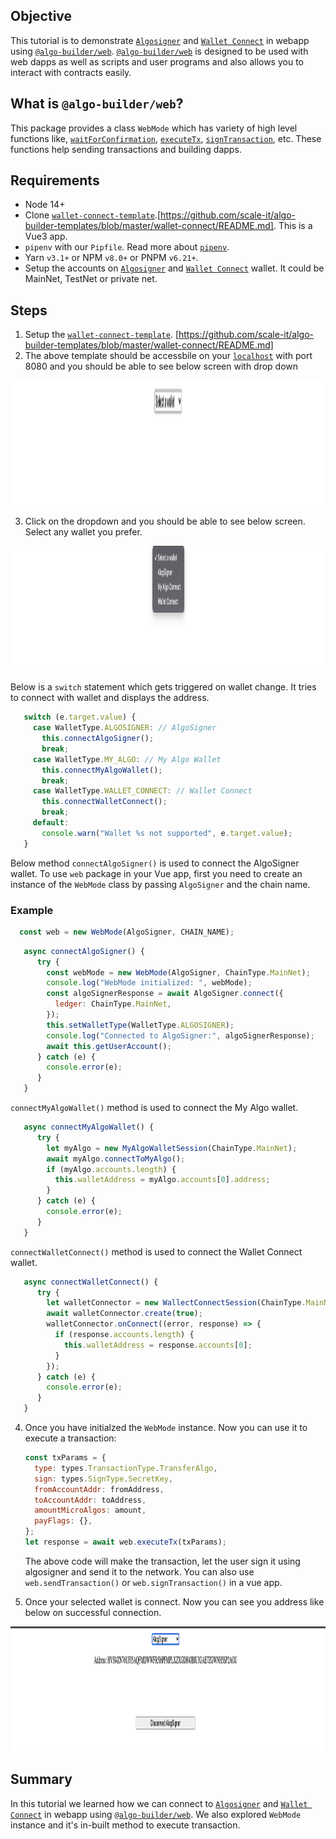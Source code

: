 ## Objective

This tutorial is to demonstrate [`Algosigner`](https://github.com/PureStake/algosigner) and [`Wallet Connect`](https://walletconnect.com/) in webapp using [`@algo-builder/web`](https://github.com/scale-it/algo-builder/tree/master/packages/web). [`@algo-builder/web`](https://github.com/scale-it/algo-builder/tree/master/packages/web) is designed to be used with web dapps as well as scripts and user programs and also allows you to interact with contracts easily.

## What is `@algo-builder/web`?

This package provides a class `WebMode` which has variety of high level functions like, [`waitForConfirmation`](https://algobuilder.dev/api/web/classes/WebMode.html#waitForConfirmation), [`executeTx`](<(https://algobuilder.dev/api/web/classes/WebMode.html#executeTransaction)>), [`signTransaction`](<(https://algobuilder.dev/api/web/classes/WebMode.html#signTransaction)>), etc. These functions help sending transactions and building dapps.

## Requirements

- Node 14+
- Clone [`wallet-connect-template`]().[https://github.com/scale-it/algo-builder-templates/blob/master/wallet-connect/README.md]. This is a Vue3 app.
- `pipenv` with our `Pipfile`. Read more about [`pipenv`](https://algobuilder.dev/guide/README#using-pipenv).
- Yarn `v3.1+` or NPM `v8.0+` or PNPM `v6.21+`.
- Setup the accounts on [`Algosigner`](https://github.com/PureStake/algosigner) and [`Wallet Connect`](https://walletconnect.com/) wallet. It could be MainNet, TestNet or private net.

## Steps

1. Setup the [`wallet-connect-template`](). [https://github.com/scale-it/algo-builder-templates/blob/master/wallet-connect/README.md]
2. The above template should be accessbile on your [`localhost`](http://localhost:8080/) with port 8080 and you should be able to see below screen with drop down

<img src="./t-08/assets/select-wallet.png" height="200" title="Select Wallet" />

3. Click on the dropdown and you should be able to see below screen. Select any wallet you prefer. 

<img src="./t-08/assets/all-wallets.png" height="200" title="All Wallet" />

   Below is a `switch` statement which gets triggered on wallet change. It tries to connect with wallet and displays the address.

```js
   switch (e.target.value) {
     case WalletType.ALGOSIGNER: // AlgoSigner
       this.connectAlgoSigner();
       break;
     case WalletType.MY_ALGO: // My Algo Wallet
       this.connectMyAlgoWallet();
       break;
     case WalletType.WALLET_CONNECT: // Wallet Connect
       this.connectWalletConnect();
       break;
     default:
       console.warn("Wallet %s not supported", e.target.value);
   }
```

   Below method `connectAlgoSigner()` is used to connect the AlgoSigner wallet. To use `web` package in your Vue app, first you need to create an instance of the `WebMode` class by passing `AlgoSigner` and the chain name.

### Example

 ```js
   const web = new WebMode(AlgoSigner, CHAIN_NAME);
 ```

```js
   async connectAlgoSigner() {
      try {
        const webMode = new WebMode(AlgoSigner, ChainType.MainNet);
        console.log("WebMode initialized: ", webMode);
        const algoSignerResponse = await AlgoSigner.connect({
          ledger: ChainType.MainNet,
        });
        this.setWalletType(WalletType.ALGOSIGNER);
        console.log("Connected to AlgoSigner:", algoSignerResponse);
        await this.getUserAccount();
      } catch (e) {
        console.error(e);
      }
   }
```

`connectMyAlgoWallet()` method is used to connect the My Algo wallet.

```js
   async connectMyAlgoWallet() {
      try {
        let myAlgo = new MyAlgoWalletSession(ChainType.MainNet);
        await myAlgo.connectToMyAlgo();
        if (myAlgo.accounts.length) {
          this.walletAddress = myAlgo.accounts[0].address;
        }
      } catch (e) {
        console.error(e);
      }
   }
```

`connectWalletConnect()` method is used to connect the Wallet Connect wallet.

```js
   async connectWalletConnect() {
      try {
        let walletConnector = new WallectConnectSession(ChainType.MainNet);
        await walletConnector.create(true);
        walletConnector.onConnect((error, response) => {
          if (response.accounts.length) {
            this.walletAddress = response.accounts[0];
          }
        });
      } catch (e) {
        console.error(e);
      }
   }
```

4. Once you have initialzed the `WebMode` instance. Now you can use it to execute a transaction:

    ```js
    const txParams = {
      type: types.TransactionType.TransferAlgo,
      sign: types.SignType.SecretKey,
      fromAccountAddr: fromAddress,
      toAccountAddr: toAddress,
      amountMicroAlgos: amount,
      payFlags: {},
    };
    let response = await web.executeTx(txParams);
    ```

    The above code will make the transaction, let the user sign it using algosigner and send it to the network. You can also use `web.sendTransaction()` or `web.signTransaction()` in a vue app.

5. Once your selected wallet is connect. Now you can see you address like below on successful connection.

<img src="./t-08/assets/wallet-connected.png" height="200" title="Select Wallet" />

## Summary

In this tutorial we learned how we can connect to [`Algosigner`](https://github.com/PureStake/algosigner) and [`Wallet Connect`](https://walletconnect.com/) in webapp using [`@algo-builder/web`](https://github.com/scale-it/algo-builder/tree/master/packages/web). We also explored `WebMode` instance and it's in-built method to execute transaction.
